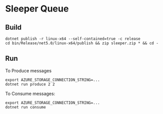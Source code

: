 # Sleeper Queue

## Build
```
dotnet publish -r linux-x64 --self-contained=true -c release
cd bin/Release/net5.0/linux-x64/publish && zip sleeper.zip * && cd -
```

## Run 

To Produce messages
```
export AZURE_STORAGE_CONNECTION_STRING=...
dotnet run produce 2 2
```

To Consume messages:
```
export AZURE_STORAGE_CONNECTION_STRING=...
dotnet run consume
```